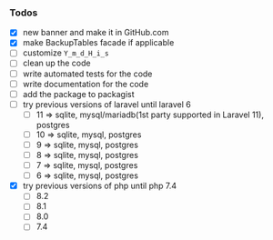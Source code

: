 ### Todos

- [x] new banner and make it in GitHub.com
- [x] make BackupTables facade if applicable
- [ ] customize `Y_m_d_H_i_s`
- [ ] clean up the code
- [ ] write automated tests for the code
- [ ] write documentation for the code
- [ ] add the package to packagist
- [ ] try previous versions of laravel until laravel 6
    - [ ] 11 => sqlite, mysql/mariadb(1st party supported in Laravel 11), postgres
    - [ ] 10 => sqlite, mysql, postgres
    - [ ] 9  => sqlite, mysql, postgres
    - [ ] 8  => sqlite, mysql, postgres
    - [ ] 7  => sqlite, mysql, postgres
    - [ ] 6  => sqlite, mysql, postgres
- [x] try previous versions of php until php 7.4
    - [ ] 8.2
    - [ ] 8.1
    - [ ] 8.0
    - [ ] 7.4
